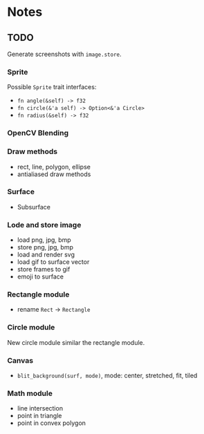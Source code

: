 # Notes

## TODO

Generate screenshots with `image.store`.

### Sprite

Possible `Sprite` trait interfaces:

- `fn angle(&self) -> f32`
- `fn circle(&'a self) -> Option<&'a Circle>`
- `fn radius(&self) -> f32`

### OpenCV Blending

### Draw methods

- rect, line, polygon, ellipse
- antialiased draw methods

### Surface

- Subsurface

### Lode and store image

- load png, jpg, bmp
- store png, jpg, bmp
- load and render svg
- load gif to surface vector
- store frames to gif
- emoji to surface

### Rectangle module

- rename `Rect` -> `Rectangle`

### Circle module

New circle module similar the rectangle module.

### Canvas

- `blit_background(surf, mode)`, mode: center, stretched, fit, tiled

### Math module

- line intersection
- point in triangle
- point in convex polygon
